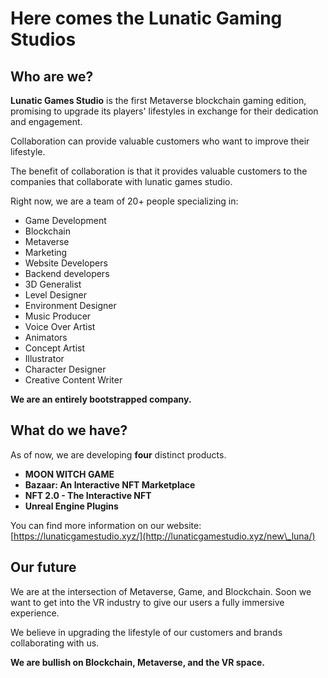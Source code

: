 # Here comes the Lunatic Gaming Studios

## Who are we?

**Lunatic Games Studio** is the first Metaverse blockchain gaming edition, promising to upgrade its players' lifestyles in exchange for their dedication and engagement.

Collaboration can provide valuable customers who want to improve their lifestyle.

The benefit of collaboration is that it provides valuable customers to the companies that collaborate with lunatic games studio.

Right now, we are a team of 20+ people specializing in:

* Game Development
* Blockchain
* Metaverse
* Marketing
* Website Developers
* Backend developers
* 3D Generalist
* Level Designer
* Environment Designer
* Music Producer
* Voice Over Artist
* Animators
* Concept Artist
* Illustrator
* Character Designer
* Creative Content Writer

**We are an entirely bootstrapped company.**

## What do we have?

As of now, we are developing **four** distinct products.

* **MOON WITCH GAME**
* **Bazaar: An Interactive NFT Marketplace**
* **NFT 2.0 - The Interactive NFT**
* **Unreal Engine Plugins**

You can find more information on our website: [https://lunaticgamestudio.xyz/](http://lunaticgamestudio.xyz/new\_luna/)

## Our future

We are at the intersection of Metaverse, Game, and Blockchain. Soon we want to get into the VR industry to give our users a fully immersive experience.

We believe in upgrading the lifestyle of our customers and brands collaborating with us.

**We are bullish on Blockchain, Metaverse, and the VR space.**
